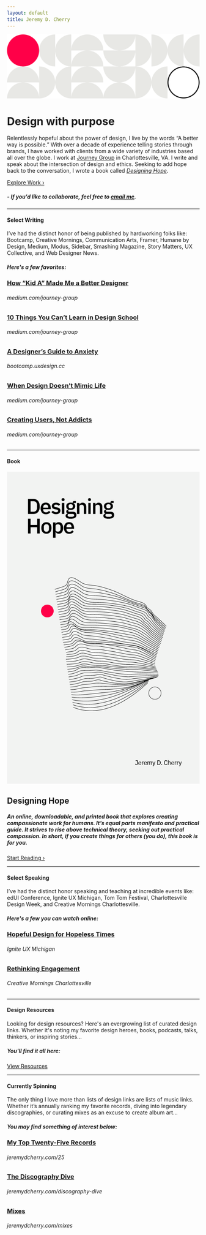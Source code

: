 ```yaml
---
layout: default
title: Jeremy D. Cherry
---
```


<img src="/images/jdc-pattern.svg" class="header-pattern">

# Design with purpose

Relentlessly hopeful about the power of design, I live by the words “A better way is possible.” With over a decade of experience telling stories through brands, I have worked with clients from a wide variety of industries based all over the globe. I work at [Journey Group](https://journeygroup.com) in Charlottesville, VA. I write and speak about the intersection of design and ethics. Seeking to add hope back to the conversation, I wrote a book called [_Designing Hope_](https://hopeful.design).

<a href="https://jeremydcherry.dribbble.com/" class="btn">Explore Work ›</a>

##### - If you'd like to collaborate, feel free to [email me](mailto:jeremy@jeremydcherry.com).

---

#### Select Writing

I’ve had the distinct honor of being published by hardworking folks like: Bootcamp, Creative Mornings, Communication Arts, Framer, Humane by Design, Medium, Modus, Sidebar, Smashing Magazine, Story Matters, UX Collective, and Web Designer News.

##### _Here's a few favorites:_

### [How “Kid A” Made Me a Better Designer](https://medium.com/journey-group/how-kid-a-made-me-a-better-designer-7d0bc56892f6)
###### medium.com/journey-group

### [10 Things You Can’t Learn in Design School](https://medium.com/journey-group/10-things-you-cant-learn-in-design-school-7a70ec63550c)
###### medium.com/journey-group

### [A Designer’s Guide to Anxiety](https://bootcamp.uxdesign.cc/a-designers-guide-to-anxiety-6da57ffe3c12)
###### bootcamp.uxdesign.cc

### [When Design Doesn’t Mimic Life](https://medium.com/journey-group/the-art-of-abstraction-85971f5c4757)
###### medium.com/journey-group

### [Creating Users, Not Addicts](https://medium.com/journey-group/creating-users-not-addicts-73e1774297c7)
###### medium.com/journey-group

---

#### Book

<div class="book">	
	<div class="column-half col-book-half-1">
		<a href="https://hopeful.design"><img src="/images/designinghope_cover.png" class="book-cover" alt="Designing Hope Book Cover"></a>
	</div>	
	<div class="column-half col-book-half-2">
	    <h2>Designing Hope</h2>
		<h5> An online, downloadable, and printed book that explores creating compassionate work for humans. It’s equal parts manifesto and practical guide. It strives to rise above technical theory, seeking out practical compassion. In short, if you create things for others <em>(you do)</em>, this book is for you.</h5>
		<a href="https://hopeful.design" class="btn_secondary">Start Reading ›</a>
	</div>
</div>

---

#### Select Speaking

I’ve had the distinct honor speaking and teaching at incredible events like: edUI Conference, Ignite UX Michigan, Tom Tom Festival, Charlottesville Design Week, and Creative Mornings Charlottesville.

##### _Here's a few you can watch online:_

### [Hopeful Design for Hopeless Times](https://www.youtube.com/watch?v=m6jV0ygv56Y)
###### Ignite UX Michigan

### [Rethinking Engagement](https://creativemornings.com/talks/jeremy-cherry/1)
###### Creative Mornings Charlottesville

---

#### Design Resources

Looking for design resources? Here's an evergrowing list of curated design links. Whether it's noting my favorite design heroes, books, podcasts, talks, thinkers, or inspiring stories... 

##### _You'll find it all here:_

<a href="/resources" class="btn_secondary">View Resources</a>

---

#### Currently Spinning

The only thing I love more than lists of design links are lists of music links. Whether it’s annually ranking my favorite records, diving into legendary discographies, or curating mixes as an excuse to create album art...

##### _You may find something of interest below:_

### [My Top Twenty-Five Records](/25)
###### jeremydcherry.com/25

### [The Discography Dive](/discography-dive)
###### jeremydcherry.com/discography-dive

### [Mixes](/mixes)
###### jeremydcherry.com/mixes